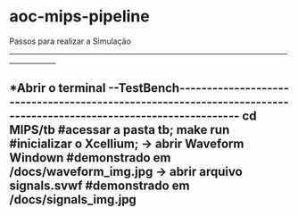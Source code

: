 # aoc-mips-pipeline
Passos para realizar a Simulação ___________________________________________________________________________________________

*Abrir o terminal
--TestBench-----------------------------------------------------------------------------------------------------------------
 cd MIPS/tb                       #acessar a pasta tb;
 make run                         #inicializar o Xcellium;
 -> abrir Waveform Windown         #demonstrado em /docs/waveform_img.jpg
 -> abrir arquivo signals.svwf     #demonstrado em /docs/signals_img.jpg
----------------------------------------------------------------------------------------------------------------------------